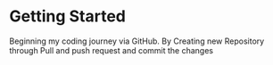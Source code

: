 # Getting Started 
Beginning my coding journey via GitHub.
By Creating new Repository 
through Pull and push request 
and commit the changes 
